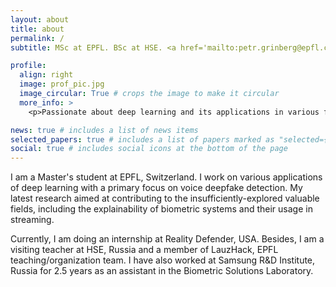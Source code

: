 ```yaml
---
layout: about
title: about
permalink: /
subtitle: MSc at EPFL. BSc at HSE. <a href='mailto:petr.grinberg@epfl.ch'>petr.grinberg@epfl.ch</a>.

profile:
  align: right
  image: prof_pic.jpg
  image_circular: True # crops the image to make it circular
  more_info: >
    <p>Passionate about deep learning and its applications in various fields</p>

news: true # includes a list of news items
selected_papers: true # includes a list of papers marked as "selected={true}"
social: true # includes social icons at the bottom of the page
---
```


I am a Master's student at EPFL, Switzerland. I work on various applications of deep learning with a primary focus on voice deepfake detection. My latest research aimed at contributing to the insufficiently-explored valuable fields, including the explainability of biometric systems and their usage in streaming.

Currently, I am doing an internship at Reality Defender, USA. Besides, I am a visiting teacher at HSE, Russia and a member of LauzHack, EPFL teaching/organization team. I have also worked at Samsung R&D Institute, Russia for 2.5 years as an assistant in the Biometric Solutions Laboratory.